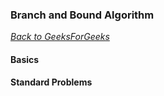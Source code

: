 ### Branch and Bound Algorithm

[_Back to GeeksForGeeks_](../readme.md)

#### Basics
#### Standard Problems
#### 